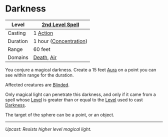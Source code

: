 # Darkness

| Level    | [2nd Level Spell](2nd%20Level%20Spells.md)                                         |
| -------- | ---------------------------------------------------------------------------------- |
| Casting  | 1 [Action](../../../../Game%20Procedures/Action.md)                                |
| Duration | 1 hour ([Concentration](../../../Spellcasting/Concentration.md))                   |
| Range    | 60 feet                                                                            |
| Domains  | [Death](../../../Spell%20Domains/Death.md), [Air](../../../Spell%20Domains/Air.md) |

You conjure a magical darkness. Create a 15 feet [Aura](../../Areas%20of%20Effect/Aura.md) on a point you can see within range for the duration.

Affected creatures are [Blinded](../../../../Conditions/Blinded.md).

Only magical light can penetrate this darkness, and only if it came from a spell whose [Level](../../Spell%20Level.md) is greater than or equal to the [Level](../../Spell%20Level.md) used to cast [Darkness](../../../../Hazards/Darkness.md).

The target of the sphere can be a point, or an object.

---
*Upcast: Resists higher level magical light.*
